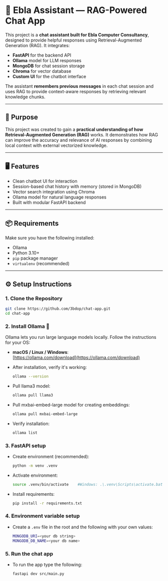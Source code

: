 # 🤖 Ebla Assistant — RAG-Powered Chat App

This project is a **chat assistant built for Ebla Computer Consultancy**, designed to provide helpful responses using Retrieval-Augmented Generation (RAG). It integrates:

- **FastAPI** for the backend API
- **Ollama** model for LLM responses
- **MongoDB** for chat session storage
- **Chroma** for vector database
- **Custom UI** for the chatbot interface

The assistant **remembers previous messages** in each chat session and uses RAG to provide context-aware responses by retrieving relevant knowledge chunks.

---

## 🎯 Purpose

This project was created to gain a **practical understanding of how Retrieval-Augmented Generation (RAG)** works. It demonstrates how RAG can improve the accuracy and relevance of AI responses by combining local context with external vectorized knowledge.

---

## 🖥️ Features

- Clean chatbot UI for interaction
- Session-based chat history with memory (stored in MongoDB)
- Vector search integration using Chroma
- Ollama model for natural language responses
- Built with modular FastAPI backend

---

## 📦 Requirements

Make sure you have the following installed:

- Ollama
- Python 3.10+
- `pip` package manager
- `virtualenv` (recommended)

---

## ⚙️ Setup Instructions

### 1. Clone the Repository

```bash
git clone https://github.com/3bdop/chat-app.git
cd chat-app
```

### 2. Install Ollama 🦙

Ollama lets you run large language models locally. Follow the instructions for your OS:

- **macOS / Linux / Windows**:  
  [https://ollama.com/download](https://ollama.com/download)

- After installation, verify it's working:

  ```bash
  ollama --version
  ```

- Pull llama3 model:

  ```bash
  ollama pull llama3
  ```

- Pull mxbai-embed-large model for creating embeddings:

  ```bash
  ollama pull mxbai-embed-large
  ```

- Verify installation:

  ```bash
  ollama list
  ```

### 3. FastAPI setup

- Create environment (recommended):
  ```bash
  python -m venv .venv
  ```
- Activate environment:

  ```bash
  source .venv/bin/activate    #Windows: .\.venv\Scripts\activate.bat
  ```

- Install requirements:
  ```bash
  pip install -r requirements.txt
  ```

### 4. Environment variable setup

- Create a `.env` file in the root and the following with your own values:

  ```bash
  MONGODB_URI=<your db string>
  MONGODB_DB_NAME=<your db name>
  ```

### 5. Run the chat app

- To run the app type the following:
  ```bash
  fastapi dev src/main.py
  ```

